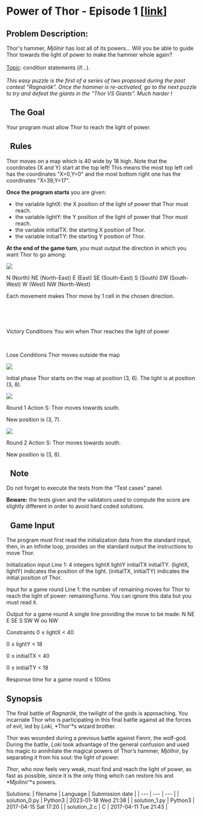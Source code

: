# Power of Thor - Episode 1 \[[link](https://www.codingame.com/training/easy/power-of-thor-episode-1)\]
## Problem Description:
Thor's hammer, <i>Mjölnir</i> has lost all of its powers... Will you be able to guide Thor towards the light of power to make the hammer whole again?<br>
<br>
<u>Topic</u>: condition statements (if...).<br>
<br>
<i>This easy puzzle is the first of a series of two proposed during the past contest &ldquo;Ragnarök&rdquo;. Once the hammer is re-activated, go to the next puzzle to try and defeat the giants in the &ldquo;Thor VS Giants&rdquo;. Much harder !</i>
 


  The Goal
----------


Your program must allow Thor to reach the light of power.



  Rules
-------



Thor moves on a map which is 40 wide by 18 high. Note that the coordinates (X and Y) start at the top left! This means the most top left cell has the coordinates "X=0,Y=0" and the most bottom right one has the coordinates "X=39,Y=17".  

  

**Once the program starts** you are given:

* the variable lightX: the X position of the light of power that Thor must reach.
* the variable lightY: the Y position of the light of power that Thor must reach.
* the variable initialTX: the starting X position of Thor.
* the variable initialTY: the starting Y position of Thor.


**At the end of the game turn**, you must output the direction in which you want Thor to go among:


![](https://files.codingame.com/codingame/ragnarok/rose_des_vents2.png)

N (North)
NE (North-East)
E (East)
SE (South-East)
S (South)
SW (South-West)
W (West)
NW (North-West)


Each movement makes Thor move by 1 cell in the chosen direction.  

 


 

Victory Conditions
You win when Thor reaches the light of power




 

Lose Conditions
Thor moves outside the map







![](https://files.codingame.com/codingame/ragnarok/thor0.png)

Initial phase
Thor starts on the map at position (3, 6). The light is at position (3, 8).


![](https://files.codingame.com/codingame/ragnarok/demo1.png)

Round 1
Action S: Thor moves towards south.  

New position is (3, 7).


![](https://files.codingame.com/codingame/ragnarok/demo2.png)

Round 2
Action S: Thor moves towards south.  

New position is (3, 8).






  Note
------


Do not forget to execute the tests from the "Test cases" panel.  

**Beware:** the tests given and the validators used to compute the score are slightly different in order to avoid hard coded solutions.



  Game Input
------------




The program must first read the initialization data from the standard input, then, in an infinite loop, provides on the standard output the instructions to move Thor.



Initialization input
Line 1: 4 integers lightX lightY initialTX initialTY. (lightX, lightY) indicates the position of the light. (initialTX, initialTY) indicates the initial position of Thor.



Input for a game round
Line 1: the number of remaining moves for Thor to reach the light of power: remainingTurns. You can ignore this data but you must read it.



Output for a game round
A single line providing the move to be made: N NE E SE S SW W ou NW



Constraints
0 ≤ lightX < 40  

0 ≤ lightY < 18  

0 ≤ initialTX < 40  

0 ≤ initialTY < 18

Response time for a game round ≤ 100ms







Synopsis
--------


The final battle of *Ragnarök*, the twilight of the gods is approaching. You incarnate Thor who is participating in this final battle against all the forces of evil, led by *Loki*, *Thor'*s wizard brother.  

  

Thor was wounded during a previous battle against Fenrir, the wolf-god. During the battle, *Loki* took advantage of the general confusion and used his magic to annihilate the magical powers of Thor’s hammer, *Mjöllnir*, by separating it from his soul: the light of power.  

  

*Thor*, who now feels very weak, must find and reach the light of power, as fast as possible, since it is the only thing which can restore his and *Mjollnir'*s powers.





Solutions:
| filename | Language | Submission date |
| --- | --- | --- |
| solution_0.py | Python3 | 2023-01-18 Wed 21:38 |
| solution_1.py | Python3 | 2017-04-15 Sat 17:20 |
| solution_2.c | C | 2017-04-11 Tue 21:43 |
